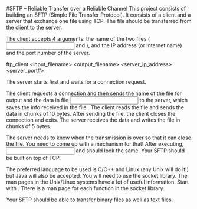 
#SFTP – Reliable Transfer over a Reliable Channel
This project consists of building an SFTP (Simple File Transfer Protocol). It consists of a client and a server that exchange one file using TCP. The file should be transferred from the client to the server.

The client accepts 4 arguments: the name of the two files (<input> and <output>), and the IP address (or Internet name) and the port number of the server.

ftp_client <input_filename> <output_filename> <server_ip_address> <server_port#>

The server starts first and waits for a connection request.

The client requests a connection and then sends the name of the file <output> for output and the data in file <input> to the server, which saves the info received in the file <output>. The client reads the file and sends the data in chunks of 10 bytes. After sending the file, the client closes the connection and exits. The server receives the data and writes the file in chunks of 5 bytes.

The server needs to know when the transmission is over so that it can close the file. You need to come up with a mechanism for that! After executing, <input> and <output> should look the same. Your SFTP should be built on top of TCP.

The preferred language to be used is C/C++ and Linux (any Unix will do it!) but Java will also be accepted. You will need to use the socket library. The man pages in the Unix/Linux systems have a lot of useful information. Start with <man socket>. There is a man page for each function in the socket library.

Your SFTP should be able to transfer binary files as well as text files.
